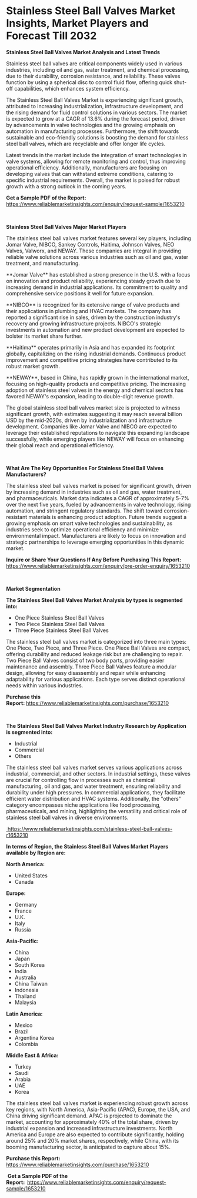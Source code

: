 <p><h1>Stainless Steel Ball Valves Market Insights, Market Players and Forecast Till 2032</h1></p><p><strong>Stainless Steel Ball Valves Market Analysis and Latest Trends</strong></p>
<p><p>Stainless steel ball valves are critical components widely used in various industries, including oil and gas, water treatment, and chemical processing, due to their durability, corrosion resistance, and reliability. These valves function by using a spherical disc to control fluid flow, offering quick shut-off capabilities, which enhances system efficiency.</p><p>The Stainless Steel Ball Valves Market is experiencing significant growth, attributed to increasing industrialization, infrastructure development, and the rising demand for fluid control solutions in various sectors. The market is expected to grow at a CAGR of 13.6% during the forecast period, driven by advancements in valve technologies and the growing emphasis on automation in manufacturing processes. Furthermore, the shift towards sustainable and eco-friendly solutions is boosting the demand for stainless steel ball valves, which are recyclable and offer longer life cycles.</p><p>Latest trends in the market include the integration of smart technologies in valve systems, allowing for remote monitoring and control, thus improving operational efficiency. Additionally, manufacturers are focusing on developing valves that can withstand extreme conditions, catering to specific industrial requirements. Overall, the market is poised for robust growth with a strong outlook in the coming years.</p></p>
<p><strong>Get a Sample PDF of the Report:&nbsp;</strong> <a href="https://www.reliablemarketinsights.com/enquiry/request-sample/1653210?utm_campaign=3079&utm_medium=2&utm_source=Github&utm_content=ia&utm_term=16042025&utm_id=stainless-steel-ball-valves">https://www.reliablemarketinsights.com/enquiry/request-sample/1653210</a></p>
<p>&nbsp;</p>
<p><strong>Stainless Steel Ball Valves Major Market Players</strong></p>
<p><p>The stainless steel ball valves market features several key players, including Jomar Valve, NIBCO, Sankey Controls, Haitima, Johnson Valves, NEO Valves, Valworx, and NEWAY. These companies are integral in providing reliable valve solutions across various industries such as oil and gas, water treatment, and manufacturing.</p><p>**Jomar Valve** has established a strong presence in the U.S. with a focus on innovation and product reliability, experiencing steady growth due to increasing demand in industrial applications. Its commitment to quality and comprehensive service positions it well for future expansion.</p><p>**NIBCO** is recognized for its extensive range of valve products and their applications in plumbing and HVAC markets. The company has reported a significant rise in sales, driven by the construction industry's recovery and growing infrastructure projects. NIBCO's strategic investments in automation and new product development are expected to bolster its market share further.</p><p>**Haitima** operates primarily in Asia and has expanded its footprint globally, capitalizing on the rising industrial demands. Continuous product improvement and competitive pricing strategies have contributed to its robust market growth.</p><p>**NEWAY**, based in China, has rapidly grown in the international market, focusing on high-quality products and competitive pricing. The increasing adoption of stainless steel valves in the energy and chemical sectors has favored NEWAY's expansion, leading to double-digit revenue growth.</p><p>The global stainless steel ball valves market size is projected to witness significant growth, with estimates suggesting it may reach several billion USD by the mid-2020s, driven by industrialization and infrastructure development. Companies like Jomar Valve and NIBCO are expected to leverage their established reputations to navigate this expanding landscape successfully, while emerging players like NEWAY will focus on enhancing their global reach and operational efficiency.</p></p>
<p>&nbsp;</p>
<p><strong>What Are The Key Opportunities For Stainless Steel Ball Valves Manufacturers?</strong></p>
<p><p>The stainless steel ball valves market is poised for significant growth, driven by increasing demand in industries such as oil and gas, water treatment, and pharmaceuticals. Market data indicates a CAGR of approximately 5-7% over the next five years, fueled by advancements in valve technology, rising automation, and stringent regulatory standards. The shift toward corrosion-resistant materials is enhancing product adoption. Future trends suggest a growing emphasis on smart valve technologies and sustainability, as industries seek to optimize operational efficiency and minimize environmental impact. Manufacturers are likely to focus on innovation and strategic partnerships to leverage emerging opportunities in this dynamic market.</p></p>
<p><strong>Inquire or Share Your Questions If Any Before Purchasing This Report:</strong> <a href="https://www.reliablemarketinsights.com/enquiry/pre-order-enquiry/1653210?utm_campaign=3079&utm_medium=2&utm_source=Github&utm_content=ia&utm_term=16042025&utm_id=stainless-steel-ball-valves">https://www.reliablemarketinsights.com/enquiry/pre-order-enquiry/1653210</a></p>
<p>&nbsp;</p>
<p><strong>Market Segmentation</strong></p>
<p><strong>The Stainless Steel Ball Valves Market Analysis by types is segmented into:</strong></p>
<p><ul><li>One Piece Stainless Steel Ball Valves</li><li>Two Piece Stainless Steel Ball Valves</li><li>Three Piece Stainless Steel Ball Valves</li></ul></p>
<p><p>The stainless steel ball valves market is categorized into three main types: One Piece, Two Piece, and Three Piece. One Piece Ball Valves are compact, offering durability and reduced leakage risk but are challenging to repair. Two Piece Ball Valves consist of two body parts, providing easier maintenance and assembly. Three Piece Ball Valves feature a modular design, allowing for easy disassembly and repair while enhancing adaptability for various applications. Each type serves distinct operational needs within various industries.</p></p>
<p><strong>Purchase this Report:&nbsp;</strong><a href="https://www.reliablemarketinsights.com/purchase/1653210?utm_campaign=3079&utm_medium=2&utm_source=Github&utm_content=ia&utm_term=16042025&utm_id=stainless-steel-ball-valves">https://www.reliablemarketinsights.com/purchase/1653210</a></p>
<p>&nbsp;</p>
<p><strong>The Stainless Steel Ball Valves Market Industry Research by Application is segmented into:</strong></p>
<p><ul><li>Industrial</li><li>Commercial</li><li>Others</li></ul></p>
<p><p>The stainless steel ball valves market serves various applications across industrial, commercial, and other sectors. In industrial settings, these valves are crucial for controlling flow in processes such as chemical manufacturing, oil and gas, and water treatment, ensuring reliability and durability under high pressures. In commercial applications, they facilitate efficient water distribution and HVAC systems. Additionally, the "others" category encompasses niche applications like food processing, pharmaceuticals, and mining, highlighting the versatility and critical role of stainless steel ball valves in diverse environments.</p></p>
<p><a href="https://www.reliablemarketinsights.com/stainless-steel-ball-valves-r1653210?utm_campaign=3079&utm_medium=2&utm_source=Github&utm_content=ia&utm_term=16042025&utm_id=stainless-steel-ball-valves">&nbsp;https://www.reliablemarketinsights.com/stainless-steel-ball-valves-r1653210</a></p>
<p><strong>In terms of Region, the Stainless Steel Ball Valves Market Players available by Region are:</strong></p>
<p>
    <p> <strong> North America: </strong>
        <ul>
            <li>United States</li>
            <li>Canada</li>
        </ul>
        </p> 
    <p> <strong> Europe: </strong>
        <ul>
            <li>Germany</li>
            <li>France</li>
            <li>U.K.</li>
            <li>Italy</li>
            <li>Russia</li>
        </ul>
        </p> 
    <p> <strong> Asia-Pacific: </strong>
        <ul>
            <li>China</li>
            <li>Japan</li>
            <li>South Korea</li>
            <li>India</li>
            <li>Australia</li>
            <li>China Taiwan</li>
            <li>Indonesia</li>
            <li>Thailand</li>
            <li>Malaysia</li>
        </ul>
        </p> 
    <p> <strong> Latin America: </strong>
        <ul>
            <li>Mexico</li>
            <li>Brazil</li>
            <li>Argentina Korea</li>
            <li>Colombia</li>
        </ul>
        </p> 
    <p> <strong> Middle East & Africa: </strong>
        <ul>
            <li>Turkey</li>
            <li>Saudi</li>
            <li>Arabia</li>
            <li>UAE</li>
            <li>Korea</li>
        </ul>
    </p>
    </p>
<p><p>The stainless steel ball valves market is experiencing robust growth across key regions, with North America, Asia-Pacific (APAC), Europe, the USA, and China driving significant demand. APAC is projected to dominate the market, accounting for approximately 40% of the total share, driven by industrial expansion and increased infrastructure investments. North America and Europe are also expected to contribute significantly, holding around 25% and 20% market shares, respectively, while China, with its booming manufacturing sector, is anticipated to capture about 15%.</p></p>
<p><strong>Purchase this Report: </strong><a href="https://www.reliablemarketinsights.com/purchase/1653210?utm_campaign=3079&utm_medium=2&utm_source=Github&utm_content=ia&utm_term=16042025&utm_id=stainless-steel-ball-valves">https://www.reliablemarketinsights.com/purchase/1653210</a></p>
<p>&nbsp;<strong>Get a Sample PDF of the Report:&nbsp;&nbsp;</strong><a href="https://www.reliablemarketinsights.com/enquiry/request-sample/1653210?utm_campaign=3079&utm_medium=2&utm_source=Github&utm_content=ia&utm_term=16042025&utm_id=stainless-steel-ball-valves">https://www.reliablemarketinsights.com/enquiry/request-sample/1653210</a></p>
<p><strong></strong></p>
<p><p></p><p></p><p></p></p>
